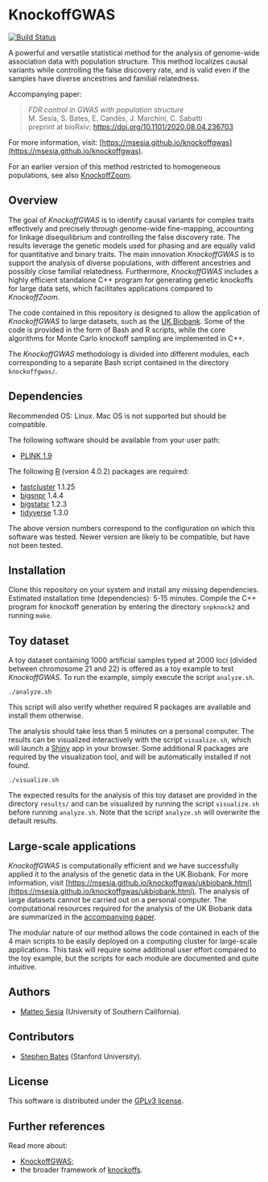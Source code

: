 # KnockoffGWAS

 [![Build Status](https://travis-ci.org/msesia/knockoffgwas.svg?branch=master)](https://travis-ci.org/msesia/knockoffgwas)

A powerful and versatile statistical method for the analysis of genome-wide association data with population structure.
This method localizes causal variants while controlling the false discovery rate, and is valid even if the samples have diverse ancestries and familial relatedness.

Accompanying paper:
> *FDR control in GWAS with population structure* <br />
> M. Sesia, S. Bates, E. Candès, J. Marchini, C. Sabatti <br />
> preprint at bioRxiv; https://doi.org/10.1101/2020.08.04.236703

For more information, visit: [https://msesia.github.io/knockoffgwas](https://msesia.github.io/knockoffgwas).

For an earlier version of this method restricted to homogeneous populations, see also [KnockoffZoom](https://github.com/msesia/knockoffzoom).


## Overview

The goal of *KnockoffGWAS* is to identify causal variants for complex traits effectively and precisely through genome-wide fine-mapping, accounting for linkage disequilibrium and controlling the false discovery rate.
The results leverage the genetic models used for phasing and are equally valid for quantitative and binary traits.
The main innovation *KnockoffGWAS* is to support the analysis of diverse populations, with different ancestries and possibly close familial relatedness.
Furthermore, *KnockoffGWAS* includes a highly efficient standalone C++ program for generating genetic knockoffs for large data sets, which facilitates applications compared to *KnockoffZoom*.

The code contained in this repository is designed to allow the application of *KnockoffGWAS* to large datasets, such as the [UK Biobank](https://www.ukbiobank.ac.uk/).
Some of the code is provided in the form of Bash and R scripts, while the core algorithms for Monte Carlo knockoff sampling are implemented in C++.

The *KnockoffGWAS* methodology is divided into different modules, each corresponding to a separate Bash script contained in the directory `knockoffgwas/`.

## Dependencies

Recommended OS: Linux. Mac OS is not supported but should be compatible.

The following software should be available from your user path:

   - [PLINK 1.9](https://www.cog-genomics.org/plink/1.9/)

The following [R](https://www.r-project.org/) (version 4.0.2) packages are required:

   - [fastcluster](https://CRAN.R-project.org/package=fastcluster ) 1.1.25
   - [bigsnpr](https://privefl.github.io/bigsnpr/) 1.4.4
   - [bigstatsr](https://privefl.github.io/bigstatsr/) 1.2.3
   - [tidyverse](https://www.tidyverse.org/) 1.3.0
   
The above version numbers correspond to the configuration on which this software was tested. Newer version are likely to be compatible, but have not been tested.

## Installation

Clone this repository on your system and install any missing dependencies. Estimated installation time (dependencies): 5-15 minutes.
Compile the C++ program for knockoff generation by entering the directory `snpknock2` and running `make`.

## Toy dataset

A toy dataset containing 1000 artificial samples typed at 2000 loci (divided between chromosome 21 and 22) is offered as a toy example to test *KnockoffGWAS*. To run the example, simply execute the script `analyze.sh`.

```{bash}
./analyze.sh
```

This script will also verify whether required R packages are available and install them otherwise.

The analysis should take less than 5 minutes on a personal computer. The results can be visualized interactively with the script `visualize.sh`, which will launch a [Shiny](https://shiny.rstudio.com/) app in your browser. Some additional R packages are required by the visualization tool, and will be automatically installed if not found.

```{bash}
./visualize.sh
```

The expected results for the analysis of this toy dataset are provided in the directory `results/` and can be visualized by running the script `visualize.sh` before running `analyze.sh`. Note that the script `analyze.sh` will overwrite the default results. 

## Large-scale applications

*KnockoffGWAS* is computationally efficient and we have successfully applied it to the analysis of the genetic data in the UK Biobank. For more information, visit [https://msesia.github.io/knockoffgwas/ukbiobank.html](https://msesia.github.io/knockoffgwas/ukbiobank.html).
The analysis of large datasets cannot be carried out on a personal computer. The computational resources required for the analysis of the UK Biobank data are summarized in the [accompanying paper](https://doi.org/10.1101/2020.08.04.236703).

The modular nature of our method allows the code contained in each of the 4 main scripts to be easily deployed on a computing cluster for large-scale applications. This task will require some additional user effort compared to the toy example, but the scripts for each module are documented and quite intuitive.


## Authors

   - [Matteo Sesia](https://msesia.github.io/) (University of Southern California).

## Contributors

   - [Stephen Bates](https://stephenbates19.github.io/) (Stanford University).

## License

This software is distributed under the [GPLv3 license](https://www.gnu.org/licenses/gpl-3.0.en.html).

## Further references

Read more about:
 - [KnockoffGWAS](https://github.com/msesia/knockoffgwas);
 - the broader framework of [knockoffs](https://web.stanford.edu/group/candes/knockoffs/).
